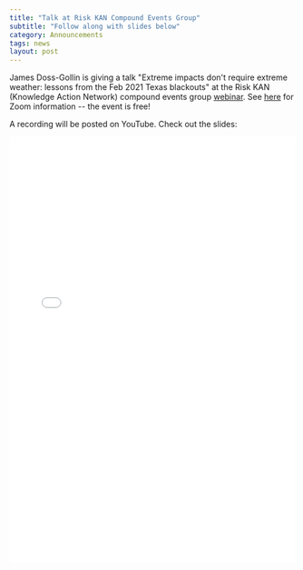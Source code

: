 ```yaml
---
title: "Talk at Risk KAN Compound Events Group"
subtitle: "Follow along with slides below"
category: Announcements
tags: news
layout: post
---
```


James Doss-Gollin is giving a talk "Extreme impacts don't require extreme weather: lessons from the Feb 2021 Texas blackouts" at the Risk KAN (Knowledge Action Network) compound events group [webinar](https://www.risk-kan.org/webinars/).
See [here](https://www.risk-kan.org/webinars/) for Zoom information -- the event is free!

A recording will be posted on YouTube.
Check out the slides:

<embed src="/assets/pdf/2021-12-09-txtreme-risk-kan.pdf" width="100%" height="750" type="application/pdf">
